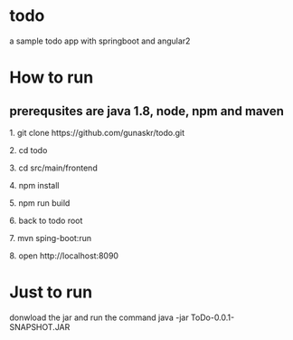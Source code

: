 # todo
a sample todo app with springboot and angular2
<h1>How to run</h1>
<h2> prerequsites are java 1.8, node, npm and maven </h2>
<p>1. git clone https://github.com/gunaskr/todo.git</p>
<p>2. cd todo</p>
<p>3. cd src/main/frontend</p>
<p>4. npm install</p>
<p>5. npm run build</p>
<p>6. back to todo root</p>
<p>7. mvn sping-boot:run </p>
<p>8. open http://localhost:8090 </p>

<h1>Just to run </h1>
<p> donwload the jar and run the command java -jar ToDo-0.0.1-SNAPSHOT.JAR</P>
